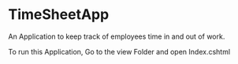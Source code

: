 # TimeSheetApp
An Application to keep track of employees time in and out of work. 

To run this Application, Go to the view Folder and open Index.cshtml
